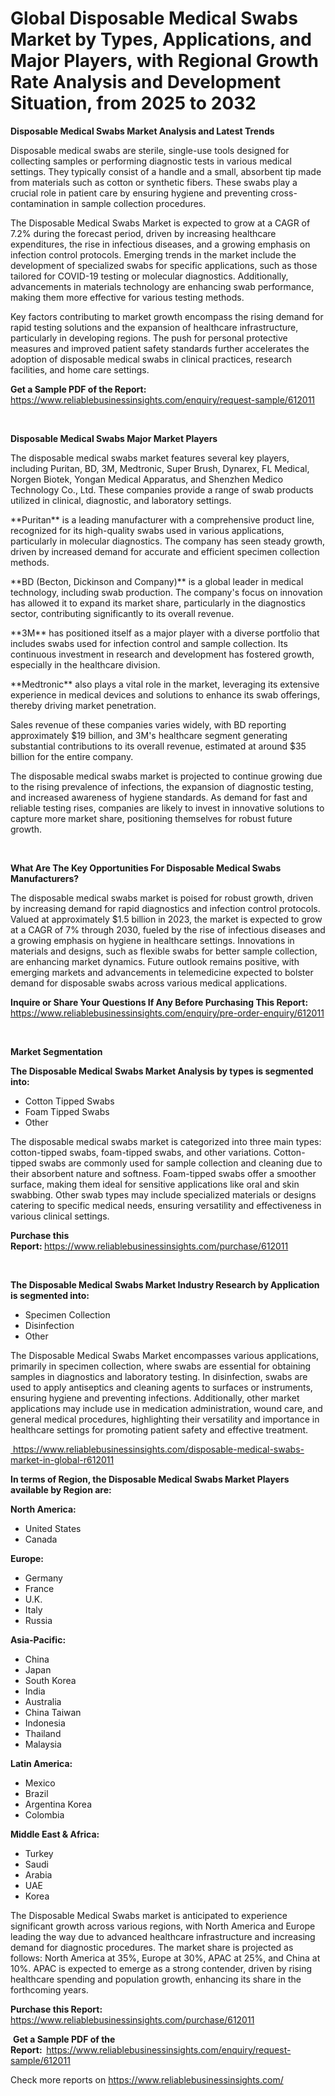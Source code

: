 <p><h1>Global Disposable Medical Swabs Market by Types, Applications, and Major Players, with Regional Growth Rate Analysis and Development Situation, from 2025 to 2032</h1></p><p><strong>Disposable Medical Swabs Market Analysis and Latest Trends</strong></p>
<p><p>Disposable medical swabs are sterile, single-use tools designed for collecting samples or performing diagnostic tests in various medical settings. They typically consist of a handle and a small, absorbent tip made from materials such as cotton or synthetic fibers. These swabs play a crucial role in patient care by ensuring hygiene and preventing cross-contamination in sample collection procedures.</p><p>The Disposable Medical Swabs Market is expected to grow at a CAGR of 7.2% during the forecast period, driven by increasing healthcare expenditures, the rise in infectious diseases, and a growing emphasis on infection control protocols. Emerging trends in the market include the development of specialized swabs for specific applications, such as those tailored for COVID-19 testing or molecular diagnostics. Additionally, advancements in materials technology are enhancing swab performance, making them more effective for various testing methods.</p><p>Key factors contributing to market growth encompass the rising demand for rapid testing solutions and the expansion of healthcare infrastructure, particularly in developing regions. The push for personal protective measures and improved patient safety standards further accelerates the adoption of disposable medical swabs in clinical practices, research facilities, and home care settings.</p></p>
<p><strong>Get a Sample PDF of the Report:&nbsp;</strong> <a href="https://www.reliablebusinessinsights.com/enquiry/request-sample/612011?utm_campaign=3383&utm_medium=2&utm_source=Github&utm_content=ia&utm_term=23032025&utm_id=disposable-medical-swabs">https://www.reliablebusinessinsights.com/enquiry/request-sample/612011</a></p>
<p>&nbsp;</p>
<p><strong>Disposable Medical Swabs Major Market Players</strong></p>
<p><p>The disposable medical swabs market features several key players, including Puritan, BD, 3M, Medtronic, Super Brush, Dynarex, FL Medical, Norgen Biotek, Yongan Medical Apparatus, and Shenzhen Medico Technology Co., Ltd. These companies provide a range of swab products utilized in clinical, diagnostic, and laboratory settings.</p><p>**Puritan** is a leading manufacturer with a comprehensive product line, recognized for its high-quality swabs used in various applications, particularly in molecular diagnostics. The company has seen steady growth, driven by increased demand for accurate and efficient specimen collection methods. </p><p>**BD (Becton, Dickinson and Company)** is a global leader in medical technology, including swab production. The company's focus on innovation has allowed it to expand its market share, particularly in the diagnostics sector, contributing significantly to its overall revenue.</p><p>**3M** has positioned itself as a major player with a diverse portfolio that includes swabs used for infection control and sample collection. Its continuous investment in research and development has fostered growth, especially in the healthcare division.</p><p>**Medtronic** also plays a vital role in the market, leveraging its extensive experience in medical devices and solutions to enhance its swab offerings, thereby driving market penetration.</p><p>Sales revenue of these companies varies widely, with BD reporting approximately $19 billion, and 3M's healthcare segment generating substantial contributions to its overall revenue, estimated at around $35 billion for the entire company. </p><p>The disposable medical swabs market is projected to continue growing due to the rising prevalence of infections, the expansion of diagnostic testing, and increased awareness of hygiene standards. As demand for fast and reliable testing rises, companies are likely to invest in innovative solutions to capture more market share, positioning themselves for robust future growth.</p></p>
<p>&nbsp;</p>
<p><strong>What Are The Key Opportunities For Disposable Medical Swabs Manufacturers?</strong></p>
<p><p>The disposable medical swabs market is poised for robust growth, driven by increasing demand for rapid diagnostics and infection control protocols. Valued at approximately $1.5 billion in 2023, the market is expected to grow at a CAGR of 7% through 2030, fueled by the rise of infectious diseases and a growing emphasis on hygiene in healthcare settings. Innovations in materials and designs, such as flexible swabs for better sample collection, are enhancing market dynamics. Future outlook remains positive, with emerging markets and advancements in telemedicine expected to bolster demand for disposable swabs across various medical applications.</p></p>
<p><strong>Inquire or Share Your Questions If Any Before Purchasing This Report:</strong> <a href="https://www.reliablebusinessinsights.com/enquiry/pre-order-enquiry/612011?utm_campaign=3383&utm_medium=2&utm_source=Github&utm_content=ia&utm_term=23032025&utm_id=disposable-medical-swabs">https://www.reliablebusinessinsights.com/enquiry/pre-order-enquiry/612011</a></p>
<p>&nbsp;</p>
<p><strong>Market Segmentation</strong></p>
<p><strong>The Disposable Medical Swabs Market Analysis by types is segmented into:</strong></p>
<p><ul><li>Cotton Tipped Swabs</li><li>Foam Tipped Swabs</li><li>Other</li></ul></p>
<p><p>The disposable medical swabs market is categorized into three main types: cotton-tipped swabs, foam-tipped swabs, and other variations. Cotton-tipped swabs are commonly used for sample collection and cleaning due to their absorbent nature and softness. Foam-tipped swabs offer a smoother surface, making them ideal for sensitive applications like oral and skin swabbing. Other swab types may include specialized materials or designs catering to specific medical needs, ensuring versatility and effectiveness in various clinical settings.</p></p>
<p><strong>Purchase this Report:&nbsp;</strong><a href="https://www.reliablebusinessinsights.com/purchase/612011?utm_campaign=3383&utm_medium=2&utm_source=Github&utm_content=ia&utm_term=23032025&utm_id=disposable-medical-swabs">https://www.reliablebusinessinsights.com/purchase/612011</a></p>
<p>&nbsp;</p>
<p><strong>The Disposable Medical Swabs Market Industry Research by Application is segmented into:</strong></p>
<p><ul><li>Specimen Collection</li><li>Disinfection</li><li>Other</li></ul></p>
<p><p>The Disposable Medical Swabs Market encompasses various applications, primarily in specimen collection, where swabs are essential for obtaining samples in diagnostics and laboratory testing. In disinfection, swabs are used to apply antiseptics and cleaning agents to surfaces or instruments, ensuring hygiene and preventing infections. Additionally, other market applications may include use in medication administration, wound care, and general medical procedures, highlighting their versatility and importance in healthcare settings for promoting patient safety and effective treatment.</p></p>
<p><a href="https://www.reliablebusinessinsights.com/disposable-medical-swabs-market-in-global-r612011?utm_campaign=3383&utm_medium=2&utm_source=Github&utm_content=ia&utm_term=23032025&utm_id=disposable-medical-swabs">&nbsp;https://www.reliablebusinessinsights.com/disposable-medical-swabs-market-in-global-r612011</a></p>
<p><strong>In terms of Region, the Disposable Medical Swabs Market Players available by Region are:</strong></p>
<p>
    <p> <strong> North America: </strong>
        <ul>
            <li>United States</li>
            <li>Canada</li>
        </ul>
        </p> 
    <p> <strong> Europe: </strong>
        <ul>
            <li>Germany</li>
            <li>France</li>
            <li>U.K.</li>
            <li>Italy</li>
            <li>Russia</li>
        </ul>
        </p> 
    <p> <strong> Asia-Pacific: </strong>
        <ul>
            <li>China</li>
            <li>Japan</li>
            <li>South Korea</li>
            <li>India</li>
            <li>Australia</li>
            <li>China Taiwan</li>
            <li>Indonesia</li>
            <li>Thailand</li>
            <li>Malaysia</li>
        </ul>
        </p> 
    <p> <strong> Latin America: </strong>
        <ul>
            <li>Mexico</li>
            <li>Brazil</li>
            <li>Argentina Korea</li>
            <li>Colombia</li>
        </ul>
        </p> 
    <p> <strong> Middle East & Africa: </strong>
        <ul>
            <li>Turkey</li>
            <li>Saudi</li>
            <li>Arabia</li>
            <li>UAE</li>
            <li>Korea</li>
        </ul>
    </p>
    </p>
<p><p>The Disposable Medical Swabs market is anticipated to experience significant growth across various regions, with North America and Europe leading the way due to advanced healthcare infrastructure and increasing demand for diagnostic procedures. The market share is projected as follows: North America at 35%, Europe at 30%, APAC at 25%, and China at 10%. APAC is expected to emerge as a strong contender, driven by rising healthcare spending and population growth, enhancing its share in the forthcoming years.</p></p>
<p><strong>Purchase this Report: </strong><a href="https://www.reliablebusinessinsights.com/purchase/612011?utm_campaign=3383&utm_medium=2&utm_source=Github&utm_content=ia&utm_term=23032025&utm_id=disposable-medical-swabs">https://www.reliablebusinessinsights.com/purchase/612011</a></p>
<p>&nbsp;<strong>Get a Sample PDF of the Report:&nbsp;&nbsp;</strong><a href="https://www.reliablebusinessinsights.com/enquiry/request-sample/612011?utm_campaign=3383&utm_medium=2&utm_source=Github&utm_content=ia&utm_term=23032025&utm_id=disposable-medical-swabs">https://www.reliablebusinessinsights.com/enquiry/request-sample/612011</a></p>
<p><strong></strong></p>
<p>Check more reports on <a href="https://www.reliablebusinessinsights.com/?utm_campaign=3383&utm_medium=2&utm_source=Github&utm_content=ia&utm_term=23032025&utm_id=disposable-medical-swabs">https://www.reliablebusinessinsights.com/</a></p>